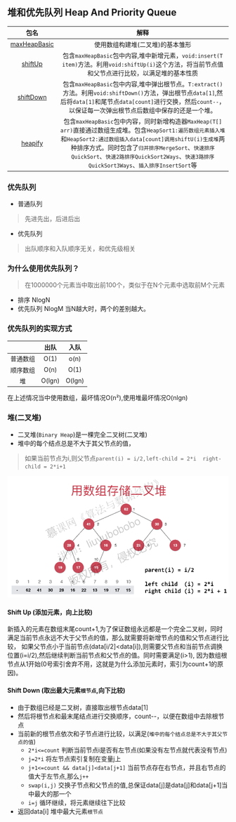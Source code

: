 ## 堆和优先队列 Heap And Priority Queue

|                             包名                             |                             解释                             |
| :----------------------------------------------------------: | :----------------------------------------------------------: |
| [maxHeapBasic](https://github.com/chencong-plan/Play-with-Algorithms/tree/master/04-Heap/src/cc/ccoder) |               使用数组构建堆(二叉堆)的基本雏形               |
| [shiftUp](https://github.com/chencong-plan/Play-with-Algorithms/tree/master/04-Heap/src/cc/ccoder/) | 包含`maxHeapBasic`包中内容,堆中新增元素，`void:insert(T item)`方法。利用`void:shiftUp(i)`这个方法，将当前节点值和父节点进行比较，以满足堆的基本性质 |
| [shiftDown](https://github.com/chencong-plan/Play-with-Algorithms/tree/master/04-Heap/src/cc/ccoder/) | 包含`maxHeapBasic`包中内容,堆中弹出根节点。`T:extract()`方法。利用`void:shiftDown()`方法，弹出根节点`data[1]`,然后将`data[1]`和尾节点`data[count]`进行交换，然后`count--`，以保证每一次弹出根节点后数组中保存的还是一个堆。 |
| [heapify](https://github.com/chencong-plan/Play-with-Algorithms/tree/master/04-Heap/src/cc/ccoder/) | 包含`maxHeapBasic`包中内容，同时新增构造器`MaxHeap(T[] arr)`直接通过数组生成堆。包含`HeapSort1:遍历数组元素插入堆`和`HeapSort2:通过数组插入data[count]调用shiftU(i)生成堆`两种排序方式。同时包含了`归并排序MergeSort`、`快速排序QuickSort`、`快速2路排序QuickSort2Ways`、`快速3路排序QuickSort3Ways`、`插入排序InsertSort`等 |

### 优先队列
+ 普通队列
> 先进先出，后进后出
+ 优先队列
> 出队顺序和入队顺序无关，和优先级相关

### 为什么使用优先队列？
> 在1000000个元素当中取出前100个，类似于在N个元素中选取前M个元素
+ 排序 NlogN
+ 优先队列 NlogM
当N越大时，两个的差别越大。

### 优先队列的实现方式

|          |  出队  |  入队  |
| :------: | :----: | :----: |
| 普通数组 |  O(1)  |  o(n)  |
| 顺序数组 |  O(n)  |  O(1)  |
|    堆    | O(lgn) | O(lgn) |

在上述情况当中使用数组，最坏情况O(n²),使用堆最坏情况O(nlgn)

### 堆(二叉堆)
+ 二叉堆(`Binary Heap`)是一棵完全二叉树(二叉堆)
+ 堆中的每个结点总是不大于其父节点的值，
> 如果当前节点为i,则父节点`parent(i) = i/2,left-child = 2*i  right-child = 2*i+1`

![二叉堆](images/binary-heap.png)

#### Shift Up (添加元素，向上比较)

新插入的元素在数组末尾count+1,为了保证数组永远都是一个完全二叉树，同时满足当前节点永远不大于父节点的值，那么就需要将新增节点的值和父节点进行比较，
如果父节点小于当前节点(data[i/2]<data[i]),则需要父节点和当前节点调换位置(i=i/2),然后继续判断当前节点和父节点的值。同时需要满足(i>1),
因为数组根节点从1开始(0号索引舍弃不用，这就是为什么添加元素时，索引为count+1的原因)。 

#### Shift Down (取出最大元素`根节点`,向下比较)

+ 由于数组已经是二叉树，直接取出根节点data[1]
+ 然后将根节点和最末尾结点进行交换顺序，count--，以便在数组中去除根节点
+ 当前新的根节点依次和子节点进行比较，以满足(`堆中的每个结点总是不大于其父节点的值`)
    - `2*i<=count` 判断当前节点i是否有左节点(如果没有左节点就代表没有节点)
    - `j=2*i` 将左节点索引复制在变量j上
    - `j+1<=count && data[j]<data[j+1]` 当前节点存在右节点，并且右节点的值大于左节点,那么`j++`
    - `swap(i,j)` 交换子节点和父节点的值,总保证data[j]是data[j]和data[j+1]当中最大的那一个
    - `i=j` 循环继续，将元素继续往下比较
+ 返回data[i] 堆中最大元素`根节点`